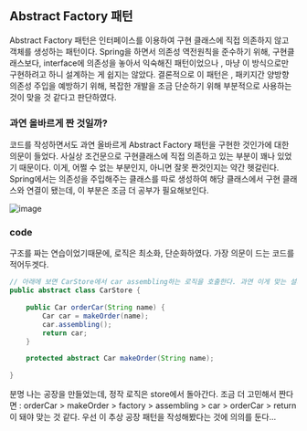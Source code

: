 ## Abstract Factory 패턴
Abstract Factory 패턴은 인터페이스를 이용하여 구현 클래스에 직접 의존하지 않고 객체를 생성하는 패턴이다.
Spring을 하면서 의존성 역전원칙을 준수하기 위해, 구현클래스보다, interface에 의존성을 놓아서 익숙해진 패턴이었으나 , 마냥 이 방식으로만 구현하려고 하니 설계하는 게 쉽지는 않았다.
결론적으로 이 패턴은 , 패키지간 양방향 의존성 주입을 예방하기 위해, 복잡한 개발을 조금 단순하기 위해 부분적으로 사용하는 것이 맞을 것 같다고 판단하였다.

### 과연 올바르게 짠 것일까?
코드를 작성하면서도 과연 올바르게 Abstract Factory 패턴을 구현한 것인가에 대한 의문이 들었다. 
사실상 조건문으로 구현클래스에 직접 의존하고 있는 부분이 꽤나 있었기 때문이다.  이게, 어쩔 수 없는 부분인지, 아니면 잘못 짠것인지는 약간 헷갈린다.
Spring에서는 의존성을 주입해주는 클래스를 따로 생성하여 해당 클래스에서 구현 클래스와 연결이 됐는데, 이 부분은 조금 더 공부가 필요해보인다.

![image](https://user-images.githubusercontent.com/87312401/135263587-fb85b994-e61d-4df7-9b87-952fe1ba7470.png)

### code

구조를 짜는 연습이었기때문에, 로직은 최소화, 단순화하였다.
가장 의문이 드는 코드를 적어두겟다.

```java
// 아래에 보면 CarStore에서 car assembling하는 로직을 호출한다. 과연 이게 맞는 설계인가?
public abstract class CarStore {
	
	public Car orderCar(String name) {
		Car car = makeOrder(name);
		car.assembling();
		return car;
	}
	
	protected abstract Car makeOrder(String name);
	
}
```

분명 나는 공장을 만들었는데, 정작 로직은 store에서 돌아간다. 조금 더 고민해서 짠다면 : orderCar > makeOrder > factory > assembling > car > orderCar > return 이 돼야 맞는 것 같다.
우선 이 추상 공장 패턴을 작성해봤다는 것에 의의를 둔다...
